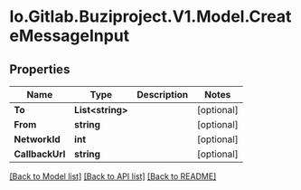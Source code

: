 # Io.Gitlab.Buziproject.V1.Model.CreateMessageInput

## Properties

Name | Type | Description | Notes
------------ | ------------- | ------------- | -------------
**To** | **List&lt;string&gt;** |  | [optional] 
**From** | **string** |  | [optional] 
**NetworkId** | **int** |  | [optional] 
**CallbackUrl** | **string** |  | [optional] 

[[Back to Model list]](../README.md#documentation-for-models) [[Back to API list]](../README.md#documentation-for-api-endpoints) [[Back to README]](../README.md)

